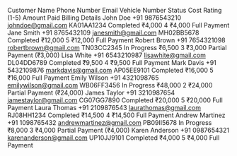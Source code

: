 Customer Name	Phone Number	Email	Vehicle Number	Status	Cost	Rating (1-5)	Amount Paid	Billing Details
John Doe	+91 9876543210	johndoe@gmail.com	KA01AA1234	Completed	₹4,000	4	₹4,000	Full Payment
Jane Smith	+91 8765432109	janesmith@gmail.com	MH02BB5678	Completed	₹12,000	5	₹12,000	Full Payment
Robert Brown	+91 7654321098	robertbrown@gmail.com	TN03CC2345	In Progress	₹6,500	3	₹3,000	Partial Payment (₹3,000)
Lisa White	+91 6543210987	lisawhite@gmail.com	DL04DD6789	Completed	₹9,500	4	₹9,500	Full Payment
Mark Davis	+91 5432109876	markdavis@gmail.com	AP05EE9101	Completed	₹16,000	5	₹16,000	Full Payment
Emily Wilson	+91 4321098765	emilywilson@gmail.com	WB06FF3456	In Progress	₹48,000	2	₹24,000	Partial Payment (₹24,000)
James Taylor	+91 3210987654	jamestaylor@gmail.com	CG07GG7890	Completed	₹20,000	5	₹20,000	Full Payment
Laura Thomas	+91 2109876543	laurathomas@gmail.com	RJ08HH1234	Completed	₹14,500	4	₹14,500	Full Payment
Andrew Martinez	+91 1098765432	andrewmartinez@gmail.com	PB09II5678	In Progress	₹8,000	3	₹4,000	Partial Payment (₹4,000)
Karen Anderson	+91 0987654321	karenanderson@gmail.com	UP10JJ9101	Completed	₹4,000	5	₹4,000	Full Payment


